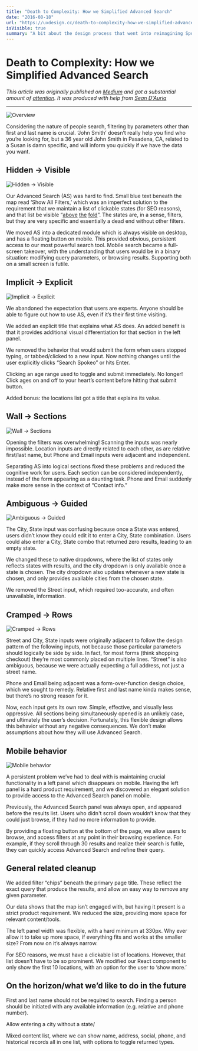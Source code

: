 ```yaml
---
title: "Death to Complexity: How we Simplified Advanced Search"
date: "2016-08-18"
url: "https://uxdesign.cc/death-to-complexity-how-we-simplified-advanced-search-a9ab2940acf0"
isVisible: true
summary: "A bit about the design process that went into reimagining Spokeo’s Advanced Search tools. This was a weeks-long collaboration between the design and front-end teams, with support from backend for some specific API updates."
---
```


# Death to Complexity: How we Simplified Advanced Search

_This article was originally published on [Medium](https://uxdesign.cc/death-to-complexity-how-we-simplified-advanced-search-a9ab2940acf0) and got a substantial amount of [attention](https://twitter.com/search?q=https%3A%2F%2Fuxdesign.cc%2Fdeath-to-complexity-how-we-simplified-advanced-search-a9ab2940acf0&src=typed_query). It was produced with help from [Sean D'Auria](https://www.seandauria.com/)_

---

![Overview](/images/posts/writing/death-to-complexity/overview.png)

Considering the nature of people search, filtering by parameters other than first and last name is crucial. ‘John Smith’ doesn’t really help you find who you’re looking for, but a 36 year old John Smith in Pasadena, CA, related to a Susan is damn specific, and will inform you quickly if we have the data you want.

## Hidden → Visible

![Hidden → Visible](/images/posts/writing/death-to-complexity/hidden-visible.gif)

Our Advanced Search (AS) was hard to find. Small blue text beneath the map read ‘Show All Filters,’ which was an imperfect solution to the requirement that we maintain a list of clickable states (for SEO reasons), and that list be visible “[above](http://www.lukew.com/ff/entry.asp?1946) [the](http://thereisnopagefold.com/) [fold](https://dribbble.com/shots/2068432-Fuck-the-Fold)”. The states are, in a sense, filters, but they are very specific and essentially a dead end without other filters.

We moved AS into a dedicated module which is always visible on desktop, and has a floating button on mobile. This provided obvious, persistent access to our most powerful search tool. Mobile search became a full-screen takeover, with the understanding that users would be in a binary situation: modifying query parameters, or browsing results. Supporting both on a small screen is futile.

## Implicit → Explicit

![Implicit → Explicit](/images/posts/writing/death-to-complexity/implicit-explicit.gif)

We abandoned the expectation that users are experts. Anyone should be able to figure out how to use AS, even if it’s their first time visiting.

We added an explicit title that explains what AS does. An added benefit is that it provides additional visual differentiation for that section in the left panel.

We removed the behavior that would submit the form when users stopped typing, or tabbed/clicked to a new input. Now nothing changes until the user explicitly clicks “Search Spokeo” or hits Enter.

Clicking an age range used to toggle and submit immediately. No longer! Click ages on and off to your heart’s content before hitting that submit button.

Added bonus: the locations list got a title that explains its value.

## Wall → Sections

![Wall → Sections](/images/posts/writing/death-to-complexity/wall-sections.png)

Opening the filters was overwhelming! Scanning the inputs was nearly impossible. Location inputs are directly related to each other, as are relative first/last name, but Phone and Email inputs were adjacent and independent.

Separating AS into logical sections fixed these problems and reduced the cognitive work for users. Each section can be considered independently, instead of the form appearing as a daunting task. Phone and Email suddenly make more sense in the context of “Contact info.”

## Ambiguous → Guided

![Ambiguous → Guided](/images/posts/writing/death-to-complexity/ambiguous-guided.gif)

The City, State input was confusing because once a State was entered, users didn’t know they could edit it to enter a City, State combination. Users could also enter a City, State combo that returned zero results, leading to an empty state.

We changed these to native dropdowns, where the list of states only reflects states with results, and the city dropdown is only available once a state is chosen. The city dropdown also updates whenever a new state is chosen, and only provides available cities from the chosen state.

We removed the Street input, which required too-accurate, and often unavailable, information.

## Cramped → Rows

![Cramped → Rows](/images/posts/writing/death-to-complexity/cramped-rows.png)

Street and City, State inputs were originally adjacent to follow the design pattern of the following inputs, not because those particular parameters should logically be side by side. In fact, for most forms (think shopping checkout) they’re most commonly placed on multiple lines. “Street” is also ambiguous, because we were actually expecting a full address, not just a street name.

Phone and Email being adjacent was a form-over-function design choice, which we sought to remedy. Relative first and last name kinda makes sense, but there’s no strong reason for it.

Now, each input gets its own row. Simple, effective, and visually less oppressive. All sections being simultaneously opened is an unlikely case, and ultimately the user’s decision. Fortunately, this flexible design allows this behavior without any negative consequences. We don’t make assumptions about how they will use Advanced Search.

## Mobile behavior

![Mobile behavior](/images/posts/writing/death-to-complexity/mobile-behavior.gif)

A persistent problem we’ve had to deal with is maintaining crucial functionality in a left panel which disappears on mobile. Having the left panel is a hard product requirement, and we discovered an elegant solution to provide access to the Advanced Search panel on mobile.

Previously, the Advanced Search panel was always open, and appeared before the results list. Users who didn't scroll down wouldn’t know that they could just browse, if they had no more information to provide.

By providing a floating button at the bottom of the page, we allow users to browse, and access filters at any point in their browsing experience. For example, if they scroll through 30 results and realize their search is futile, they can quickly access Advanced Search and refine their query.

## General related cleanup

We added filter “chips” beneath the primary page title. These reflect the exact query that produce the results, and allow an easy way to remove any given parameter.

Our data shows that the map isn’t engaged with, but having it present is a strict product requirement. We reduced the size, providing more space for relevant content/tools.

The left panel width was flexible, with a hard minimum at 330px. Why ever allow it to take up more space, if everything fits and works at the smaller size? From now on it’s always narrow.

For SEO reasons, we must have a clickable list of locations. However, that list doesn’t have to be so prominent. We modified our React component to only show the first 10 locations, with an option for the user to ‘show more.’

## On the horizon/what we’d like to do in the future

First and last name should not be required to search. Finding a person should be initiated with any available information (e.g. relative and phone number).

Allow entering a city without a state/

Mixed content list, where we can show name, address, social, phone, and historical records all in one list, with options to toggle returned types.
